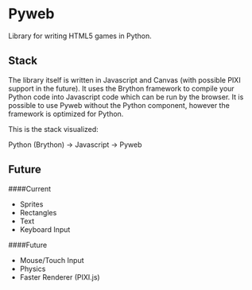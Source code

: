 # Pyweb
Library for writing HTML5 games in Python.

## Stack
The library itself is written in Javascript and Canvas (with possible PIXI support in the future). It uses the Brython framework to compile your Python code into Javascript code which can be run by the browser. It is possible to use Pyweb without the Python component, however the framework is optimized for Python. 

This is the stack visualized:

Python (Brython) -> Javascript -> Pyweb  

## Future

####Current
- Sprites
- Rectangles
- Text
- Keyboard Input

####Future
- Mouse/Touch Input
- Physics
- Faster Renderer (PIXI.js)
